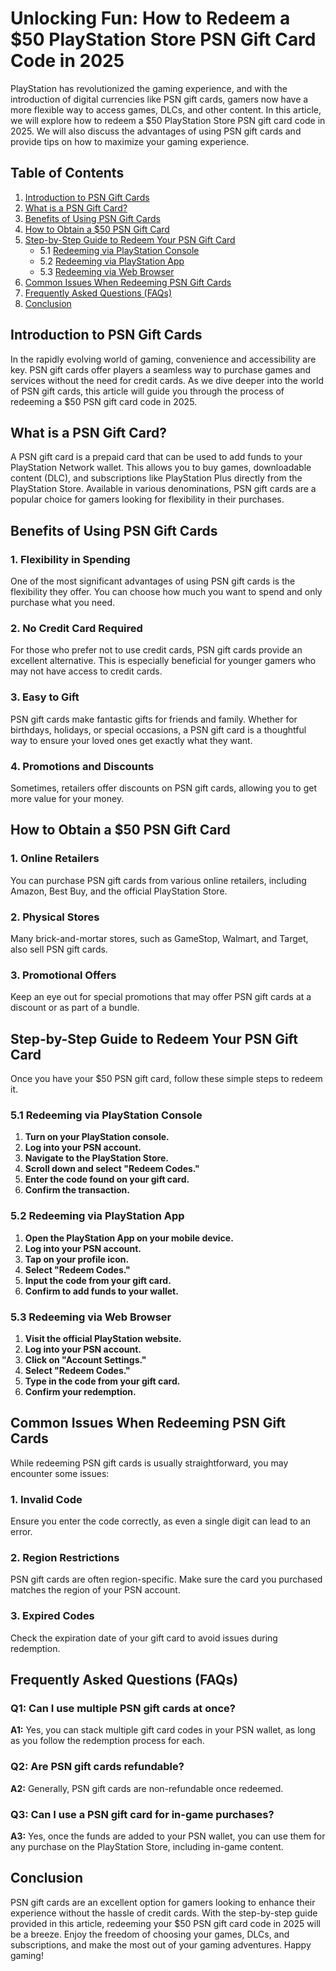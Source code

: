 # Unlocking Fun: How to Redeem a $50 PlayStation Store PSN Gift Card Code in 2025

PlayStation has revolutionized the gaming experience, and with the introduction of digital currencies like PSN gift cards, gamers now have a more flexible way to access games, DLCs, and other content. In this article, we will explore how to redeem a $50 PlayStation Store PSN gift card code in 2025. We will also discuss the advantages of using PSN gift cards and provide tips on how to maximize your gaming experience.

## Table of Contents

1. [Introduction to PSN Gift Cards](#introduction-to-psn-gift-cards)
2. [What is a PSN Gift Card?](#what-is-a-psn-gift-card)
3. [Benefits of Using PSN Gift Cards](#benefits-of-using-psn-gift-cards)
4. [How to Obtain a $50 PSN Gift Card](#how-to-obtain-a-50-psn-gift-card)
5. [Step-by-Step Guide to Redeem Your PSN Gift Card](#step-by-step-guide-to-redeem-your-psn-gift-card)
   - 5.1 [Redeeming via PlayStation Console](#redeeming-via-playstation-console)
   - 5.2 [Redeeming via PlayStation App](#redeeming-via-playstation-app)
   - 5.3 [Redeeming via Web Browser](#redeeming-via-web-browser)
6. [Common Issues When Redeeming PSN Gift Cards](#common-issues-when-redeeming-psn-gift-cards)
7. [Frequently Asked Questions (FAQs)](#frequently-asked-questions-faqs)
8. [Conclusion](#conclusion)

## Introduction to PSN Gift Cards

In the rapidly evolving world of gaming, convenience and accessibility are key. PSN gift cards offer players a seamless way to purchase games and services without the need for credit cards. As we dive deeper into the world of PSN gift cards, this article will guide you through the process of redeeming a $50 PSN gift card code in 2025.

## What is a PSN Gift Card?

A PSN gift card is a prepaid card that can be used to add funds to your PlayStation Network wallet. This allows you to buy games, downloadable content (DLC), and subscriptions like PlayStation Plus directly from the PlayStation Store. Available in various denominations, PSN gift cards are a popular choice for gamers looking for flexibility in their purchases.

## Benefits of Using PSN Gift Cards

### 1. **Flexibility in Spending**

One of the most significant advantages of using PSN gift cards is the flexibility they offer. You can choose how much you want to spend and only purchase what you need.

### 2. **No Credit Card Required**

For those who prefer not to use credit cards, PSN gift cards provide an excellent alternative. This is especially beneficial for younger gamers who may not have access to credit cards.

### 3. **Easy to Gift**

PSN gift cards make fantastic gifts for friends and family. Whether for birthdays, holidays, or special occasions, a PSN gift card is a thoughtful way to ensure your loved ones get exactly what they want.

### 4. **Promotions and Discounts**

Sometimes, retailers offer discounts on PSN gift cards, allowing you to get more value for your money.

## How to Obtain a $50 PSN Gift Card

### 1. **Online Retailers**

You can purchase PSN gift cards from various online retailers, including Amazon, Best Buy, and the official PlayStation Store. 

### 2. **Physical Stores**

Many brick-and-mortar stores, such as GameStop, Walmart, and Target, also sell PSN gift cards. 

### 3. **Promotional Offers**

Keep an eye out for special promotions that may offer PSN gift cards at a discount or as part of a bundle.

## Step-by-Step Guide to Redeem Your PSN Gift Card

Once you have your $50 PSN gift card, follow these simple steps to redeem it.

### 5.1 Redeeming via PlayStation Console

1. **Turn on your PlayStation console.**
2. **Log into your PSN account.**
3. **Navigate to the PlayStation Store.**
4. **Scroll down and select "Redeem Codes."**
5. **Enter the code found on your gift card.**
6. **Confirm the transaction.**

### 5.2 Redeeming via PlayStation App

1. **Open the PlayStation App on your mobile device.**
2. **Log into your PSN account.**
3. **Tap on your profile icon.**
4. **Select "Redeem Codes."**
5. **Input the code from your gift card.**
6. **Confirm to add funds to your wallet.**

### 5.3 Redeeming via Web Browser

1. **Visit the official PlayStation website.**
2. **Log into your PSN account.**
3. **Click on "Account Settings."**
4. **Select "Redeem Codes."**
5. **Type in the code from your gift card.**
6. **Confirm your redemption.**

## Common Issues When Redeeming PSN Gift Cards

While redeeming PSN gift cards is usually straightforward, you may encounter some issues:

### 1. **Invalid Code**

Ensure you enter the code correctly, as even a single digit can lead to an error.

### 2. **Region Restrictions**

PSN gift cards are often region-specific. Make sure the card you purchased matches the region of your PSN account.

### 3. **Expired Codes**

Check the expiration date of your gift card to avoid issues during redemption.

## Frequently Asked Questions (FAQs)

### Q1: Can I use multiple PSN gift cards at once?

**A1:** Yes, you can stack multiple gift card codes in your PSN wallet, as long as you follow the redemption process for each.

### Q2: Are PSN gift cards refundable?

**A2:** Generally, PSN gift cards are non-refundable once redeemed.

### Q3: Can I use a PSN gift card for in-game purchases?

**A3:** Yes, once the funds are added to your PSN wallet, you can use them for any purchase on the PlayStation Store, including in-game content.

## Conclusion

PSN gift cards are an excellent option for gamers looking to enhance their experience without the hassle of credit cards. With the step-by-step guide provided in this article, redeeming your $50 PSN gift card code in 2025 will be a breeze. Enjoy the freedom of choosing your games, DLCs, and subscriptions, and make the most out of your gaming adventures. Happy gaming!
